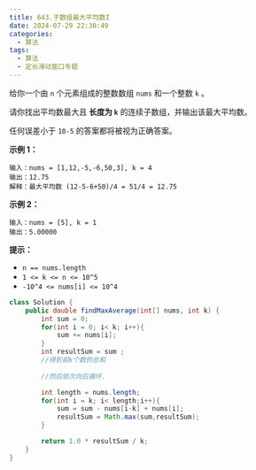 ```yaml
---
title: 643.子数组最大平均数I
date: 2024-07-29 22:30:49
categories:
  - 算法
tags:
  - 算法
  - 定长滑动窗口专题
---
```


给你一个由 `n` 个元素组成的整数数组 `nums` 和一个整数 `k` 。

请你找出平均数最大且 **长度为 `k`** 的连续子数组，并输出该最大平均数。

任何误差小于 `10-5` 的答案都将被视为正确答案。

 

**示例 1：**

```
输入：nums = [1,12,-5,-6,50,3], k = 4
输出：12.75
解释：最大平均数 (12-5-6+50)/4 = 51/4 = 12.75
```

**示例 2：**

```
输入：nums = [5], k = 1
输出：5.00000
```

 

**提示：**

- `n == nums.length`
- `1 <= k <= n <= 10^5`
- `-10^4 <= nums[i] <= 10^4`

```java
class Solution {
    public double findMaxAverage(int[] nums, int k) {
        int sum = 0;
        for(int i = 0; i< k; i++){
            sum += nums[i];
        }
        int resultSum = sum ;
        //得到前k个数的总和
        
        //然后依次向后循环.

        int length = nums.length;
        for(int i = k; i< length;i++){
            sum = sum - nums[i-k] + nums[i];
            resultSum = Math.max(sum,resultSum);
        }

        return 1.0 * resultSum / k;
    }
}
```

